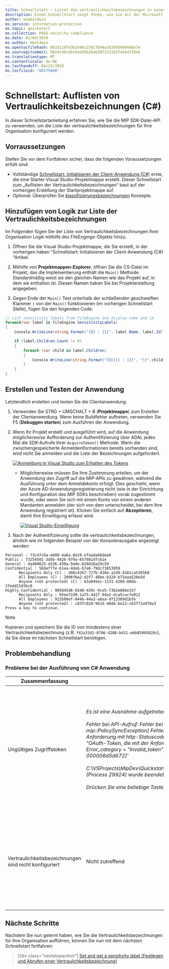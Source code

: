 ```yaml
---
title: Schnellstart – Listet die vertraulichkeitsbezeichnungen in einem Microsoft Information Protection (MIP)-Mandanten, die mit dem MIP SDK C# Wrapper
description: Einen Schnellstart zeigt Ihnen, wie Sie mit der Microsoft Information Protection SDK C# Wrapper um die Liste der vertraulichkeitsbezeichnungen in Ihrem Mandanten.
author: msmbaldwin
ms.service: information-protection
ms.topic: quickstart
ms.collection: M365-security-compliance
ms.date: 01/04/2019
ms.author: mbaldwin
ms.openlocfilehash: 0b1b110fe3b2e96c258c7b94a3d356b9404d6e7e
ms.sourcegitcommit: 682dc48cbbcbee93b26ab3872231b3fa54d3f6eb
ms.translationtype: MT
ms.contentlocale: de-DE
ms.lasthandoff: 04/23/2019
ms.locfileid: "60175608"
---
```

# <a name="quickstart-list-sensitivity-labels-c"></a>Schnellstart: Auflisten von Vertraulichkeitsbezeichnungen (C#)

In dieser Schnellstartanleitung erfahren Sie, wie Sie die MIP SDK-Datei-API zu verwenden, um die Liste der vertraulichkeitsbezeichnungen für Ihre Organisation konfiguriert werden.

## <a name="prerequisites"></a>Vorraussetzungen

Stellen Sie vor dem Fortfahren sicher, dass die folgenden Voraussetzungen erfüllt sind:

- Vollständige [Schnellstart: Initialisieren der Client-Anwendung (C#)](quick-app-initialization-csharp.md) erste, die eine Starter-Visual Studio-Projektmappe erstellt. Dieser Schnellstart zum „Auflisten der Vertraulichkeitsbezeichnungen“ baut auf der vorherigen Erstellung der Startprojektmappe auf.
- Optional: Überprüfen Sie [klassifizierungsbezeichnungen](concept-classification-labels.md) Konzepte.

## <a name="add-logic-to-list-the-sensitivity-labels"></a>Hinzufügen von Logik zur Liste der Vertraulichkeitsbezeichnungen

Im Folgenden fügen Sie der Liste von Vertraulichkeitsbezeichnungen Ihrer Organisation Logik mithilfe des FileEnginge-Objekts hinzu. 

1. Öffnen Sie die Visual Studio-Projektmappe, die Sie erstellt, in der vorherigen haben "Schnellstart: Initialisieren der Client-Anwendung (C#) "Artikel.

2. Mithilfe von **Projektmappen-Explorer**, öffnen Sie die CS-Datei im Projekt, das die Implementierung enthält die `Main()` Methode. Standardmäßig weist sie den gleichen Namen wie das Projekt auf, in dem sie enthalten ist. Diesen Namen haben Sie bei Projekterstellung angegeben. 

3. Gegen Ende der `Main()` Text unterhalb der schließenden geschweiften Klammer `}` von der `Main()` funktionieren (im vorherigen Schnellstart Stelle), fügen Sie den folgenden Code:

  ```csharp
  // List sensitivity labels from fileEngine and display name and id  
  foreach(var label in fileEngine.SensitivityLabels)
  {
      Console.WriteLine(string.Format("{0} : {1}", label.Name, label.Id));

      if (label.Children.Count != 0)
      {
          foreach (var child in label.Children)
          {
              Console.WriteLine(string.Format("{0}{1} : {2}", "\t",child.Name, child.Id));
          }
      }
  }
  ``` 

## <a name="build-and-test-the-application"></a>Erstellen und Testen der Anwendung

Letztendlich erstellen und testen Sie die Clientanwendung. 

1. Verwenden Sie STRG + UMSCHALT + B (**Projektmappe**) zum Erstellen der Clientanwendung. Wenn keine Buildfehler auftreten, verwenden Sie F5 (**Debuggen starten**) zum Ausführen der Anwendung.

2. Wenn Ihr Projekt erstellt und ausgeführt wird, auf die Anwendung *möglicherweise* Aufforderung zur Authentifizierung über ADAL jedes Mal die SDK-Aufrufe Ihrer `AcquireToken()` Methode. Wenn die zwischengespeicherte Anmeldeinformationen bereits vorhanden sind, wird nicht Sie anmelden und die Liste der Bezeichnungen aufgefordert. 

     [![Anmeldung in Visual Studio zum Erhalten des Tokens](media/quick-file-list-labels-cpp/acquire-token-sign-in.png)](media/quick-file-list-labels-cpp/acquire-token-sign-in.png#lightbox)

   - Möglicherweise müssen Sie Ihre Zustimmung erteilen, um der Anwendung den Zugriff auf die MIP-APIs zu gewähren, während die Ausführung unter dem Anmeldekonto erfolgt. Dies geschieht, wenn der Azure AD-Anwendungsregistrierung nicht (wie in der Einrichtung und Konfiguration des MIP SDKs beschrieben) vorab zugestimmt wurde, oder wenn Sie sich mit einem Konto von einem anderen Mandanten anmelden (der sich von dem unterscheidet, bei dem Ihre Anwendung registriert ist). Klicken Sie einfach auf **Akzeptieren**, damit Ihre Einwilligung erfasst wird.

     [![Visual Studio-Einwilligung](media/quick-file-list-labels-cpp/acquire-token-sign-in-consent.png)](media/quick-file-list-labels-cpp/acquire-token-sign-in-consent.png#lightbox)

3. Nach der Authentifizierung sollte die vertraulichkeitsbezeichnungen, ähnlich wie im folgenden Beispiel von der Konsolenausgabe angezeigt werden:

  ```console
  Personal : 73c47c6a-eb00-4a6a-8e19-efaada66dee6
  Public : 73254501-3d5b-4426-979a-657881dfcb1e
  General : da480625-e536-430a-9a9e-028d16a29c59
  Confidential : 569af77e-61ea-4deb-b7e6-79dc73653959
        Recipients Only (C) : d98c4267-727b-430e-a2d9-4181ca5265b0
        All Employees (C) : 2096f6a2-d2f7-48be-b329-b73aaa526e5d
        Anyone (not protected) (C) : 63a945ec-1131-420d-80da-2fedd15d3bc0
  Highly Confidential : 905845d6-b548-439c-9ce5-73b2e06be157
        Recipients Only : 05ee72d9-1a75-441f-94e2-dca5cacfe012
        All Employees : 922b06ef-044b-44a3-a8aa-df12509d1bfe
        Anyone (not protected) : c83fc820-961d-40d4-ba12-c63f72a970a3
  Press a key to continue.
  ```

   > [!NOTE]
   > Kopieren und speichern Sie die ID von mindestens einer Vertraulichkeitsbezeichnung (z.B. `f42a3342-8706-4288-bd31-ebb85995028z`), da Sie diese im nächsten Schnellstart benötigen.

## <a name="troubleshooting"></a>Problembehandlung

### <a name="problems-during-execution-of-c-application"></a>Probleme bei der Ausführung von C# Anwendung

| Zusammenfassung | Fehlermeldung | Lösung |
|---------|---------------|----------|
| Ungültiges Zugriffstoken | *Es ist eine Ausnahme aufgetreten... ist das Zugriffstoken falsche/abgelaufen? <br> <br>Fehler bei API-Aufruf: Fehler bei der Profile_add_engine_async: [Klasse mip::PolicySyncException] Fehler beim Abrufen der Richtlinie, Fehler bei Anforderung mit http-Statuscode: 401, X-ms-Diagnostics: [2000001; Reason = "OAuth-Token, die mit der Anforderung übermittelte kann nicht analysiert werden."; Error_category = "Invalid_token"], CorrelationId: [35bc0023-3727-4eff-8062-000006d5d672]'<br><br>C:\VSProjects\MipDev\Quickstarts\AppInitialization\x64\Debug\AppInitialization.exe (Process 29924) wurde beendet mit Code 0.<br> <br>Drücken Sie eine beliebige Taste, um dieses Fenster zu schließen...* | Wenn Ihr Projekt erfolgreich erstellt wird und dennoch eine Ausgabe ähnlich der linken angezeigt wird, enthält Ihre `AcquireOAuth2Token()`-Methode wahrscheinlich ein ungültiges oder abgelaufenes Token. Wechseln Sie zurück zur [erstellen und Testen Sie die Anwendung](#build-and-test-the-application) und erneutes Generieren der Access-token-Update `AcquireOAuth2Token()` in diesem Fall und Neuerstellung/neuen Test. Sie können das Token und dessen Ansprüche auch untersuchen und überprüfen, indem Sie die einseitige Webanwendung [jwt.ms](https://jwt.ms/) verwenden. |
| Vertraulichkeitsbezeichnungen sind nicht konfiguriert | Nicht zutreffend | Wenn Ihr Projekt erfolgreich erstellt wird, Sie aber keine Ausgabe im Konsolenfenster erhalten, stellen Sie sicher, dass die Vertraulichkeitsbezeichnungen Ihrer Organisation ordnungsgemäß konfiguriert sind. Ausführliche Informationen finden Sie unter „Definieren des Bezeichnungsschemas und der Schutzeinstellungen“ im Artikel zur [Einrichtung und Konfiguration des MIP SDKs](setup-configure-mip.md).  |

## <a name="next-steps"></a>Nächste Schritte

Nachdem Sie nun gelernt haben, wie Sie die Vertraulichkeitsbezeichnungen für Ihre Organisation aufführen, können Sie nun mit dem nächsten Schnellstart fortfahren:

> [!div class="nextstepaction"]
> [Set and get a sensitivity label (Festlegen und Abrufen einer Vertraulichkeitsbezeichnung)](quick-file-set-get-label-csharp.md)
